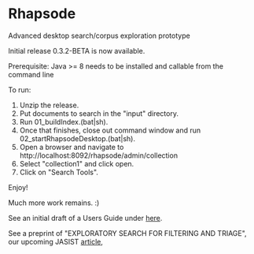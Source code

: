 # Rhapsode
Advanced desktop search/corpus exploration prototype

Initial release 0.3.2-BETA is now available.

Prerequisite:
Java >= 8 needs to be installed and callable from the command line

To run:

1) Unzip the release.
2) Put documents to search in the "input" directory.
2) Run 01_buildIndex.(bat|sh).
3) Once that finishes, close out command window and run 02_startRhapsodeDesktop.(bat|sh).
4) Open a browser and navigate to http://localhost:8092/rhapsode/admin/collection
5) Select "collection1" and click open.
6) Click on "Search Tools".

Enjoy!

Much more work remains. :)

See an initial draft of a Users Guide under [here](https://github.com/mitre/rhapsode/tree/master/documentation).

See a preprint of "EXPLORATORY SEARCH FOR FILTERING AND TRIAGE", our upcoming JASIST
[article](https://www.mitre.org/sites/default/files/publications/pr-16-1413-collaborative-exploratory-search-nformation-filtering-preprint.pdf),
